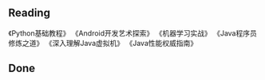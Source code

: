 ## Reading

《Python基础教程》
《Android开发艺术探索》
《机器学习实战》
《Java程序员修炼之道》
《深入理解Java虚拟机》
《Java性能权威指南》

## Done




